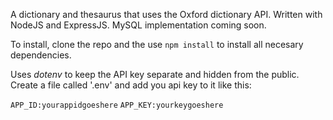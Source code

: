 A dictionary and thesaurus that uses the Oxford dictionary API.  Written with NodeJS and ExpressJS.  MySQL implementation coming soon.

To install, clone the repo and the use `npm install` to install all necesary dependencies.

Uses *dotenv* to keep the API key separate and hidden from the public.  Create a file called '.env' and add you api key to it like this:

`APP_ID:yourappidgoeshere`
`APP_KEY:yourkeygoeshere`